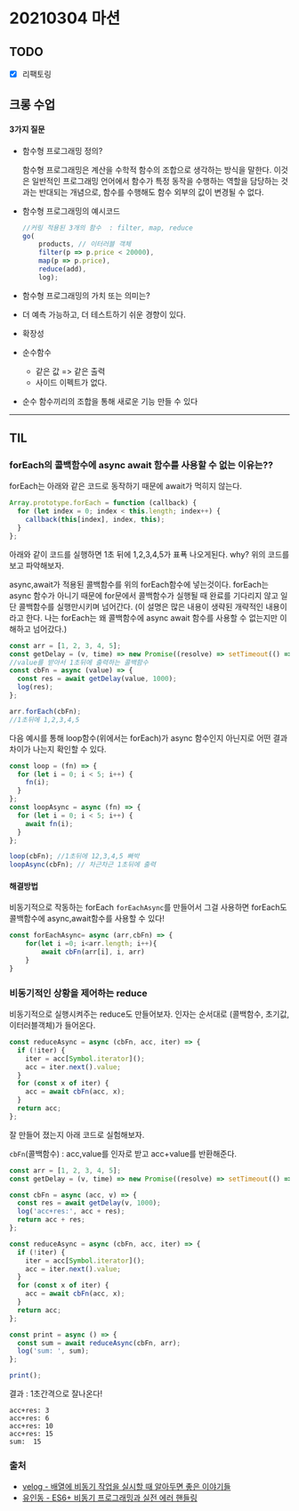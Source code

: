 # 20210304 마션

## TODO

- [x] 리팩토링


## 크롱 수업

#### 3가지 질문

- 함수형 프로그래밍 정의? 

  함수형 프로그래밍은 계산을 수학적 함수의 조합으로 생각하는 방식을 말한다. 이것은 일반적인 프로그래밍 언어에서 함수가 특정 동작을 수행하는 역할을 담당하는 것과는 반대되는 개념으로, 함수를 수행해도 함수 외부의 값이 변경될 수 없다.

- 함수형 프로그래밍의 예시코드

  ```javascript
  //커링 적용된 3개의 함수  : filter, map, reduce
  go(
      products, // 이터러블 객체
      filter(p => p.price < 20000), 
      map(p => p.price),
      reduce(add), 
      log);
  ```

-  함수형 프로그래밍의 가치 또는 의미는?

  - 더 예측 가능하고, 더 테스트하기 쉬운 경향이 있다. 
  - 확장성
  - 순수함수
    - 같은 값 => 같은 출력
    - 사이드 이펙트가 없다.
  - 순수 함수끼리의 조합을 통해 새로운 기능 만들 수 있다

---

## TIL

### forEach의 콜백함수에 async await 함수를 사용할 수 없는 이유는??

forEach는 아래와 같은 코드로 동작하기 때문에 await가 먹히지 않는다. 

```javascript
Array.prototype.forEach = function (callback) {
  for (let index = 0; index < this.length; index++) {
    callback(this[index], index, this);
  }
};
```

아래와 같이 코드를 실행하면 1초 뒤에 1,2,3,4,5가 표푝 나오게된다. why? 위의 코드를 보고 파악해보자.

async,await가 적용된 콜백함수를 위의 forEach함수에 넣는것이다.  forEach는 async 함수가 아니기 때문에 for문에서 콜백함수가 실행될 때 완료를 기다리지 않고 일단 콜백함수를 실행만시키며 넘어간다. (이 설명은 많은 내용이 생략된 개략적인 내용이라고 한다. 나는 forEach는 왜 콜백함수에 async await 함수를 사용할 수 없는지만 이해하고 넘어갔다.)



```javascript
const arr = [1, 2, 3, 4, 5];
const getDelay = (v, time) => new Promise((resolve) => setTimeout(() => resolve(v), time));
//value를 받아서 1초뒤에 출력하는 콜백함수
const cbFn = async (value) => {
  const res = await getDelay(value, 1000);
  log(res);
};

arr.forEach(cbFn);
//1초뒤에 1,2,3,4,5
```

다음 예시를 통해 loop함수(위에서는 forEach)가 async 함수인지 아닌지로 어떤 결과 차이가 나는지 확인할 수 있다. 

```javascript
const loop = (fn) => {
  for (let i = 0; i < 5; i++) {
    fn(i);
  }
};
const loopAsync = async (fn) => {
  for (let i = 0; i < 5; i++) {
    await fn(i);
  }
};

loop(cbFn); //1초뒤에 12,3,4,5 빠박
loopAsync(cbFn); // 차근차근 1초뒤에 출력

```

#### 해결방법

비동기적으로 작동하는 forEach `forEachAsync`를 만들어서 그걸 사용하면 forEach도 콜백함수에 async,await함수를 사용할 수 있다!

```javascript
const forEachAsync= async (arr,cbFn) => {
    for(let i =0; i<arr.length; i++){
        await cbFn(arr[i], i, arr)
    }
}
```

###  비동기적인 상황을 제어하는 reduce

비동기적으로 실행시켜주는 reduce도 만들어보자. 인자는 순서대로 (콜백함수, 초기값, 이터러블객체)가 들어온다. 

```javascript
const reduceAsync = async (cbFn, acc, iter) => {
  if (!iter) {
    iter = acc[Symbol.iterator]();
    acc = iter.next().value;
  }
  for (const x of iter) {
    acc = await cbFn(acc, x);
  }
  return acc;
};
```

잘 만들어 졌는지 아래 코드로 실험해보자.

`cbFn`(콜백함수) : acc,value를 인자로 받고 acc+value를 반환해준다.

```javascript
const arr = [1, 2, 3, 4, 5];
const getDelay = (v, time) => new Promise((resolve) => setTimeout(() => resolve(v), time));

const cbFn = async (acc, v) => {
  const res = await getDelay(v, 1000);
  log('acc+res:', acc + res);
  return acc + res;
};

const reduceAsync = async (cbFn, acc, iter) => {
  if (!iter) {
    iter = acc[Symbol.iterator]();
    acc = iter.next().value;
  }
  for (const x of iter) {
    acc = await cbFn(acc, x);
  }
  return acc;
};

const print = async () => {
  const sum = await reduceAsync(cbFn, arr);
  log('sum: ', sum);
};

print();

```

결과 : 1초간격으로 잘나온다!

```
acc+res: 3
acc+res: 6
acc+res: 10
acc+res: 15
sum:  15
```





### 출처 

-  [velog - 배열에 비동기 작업을 실시할 때 알아두면 좋은 이야기들](https://velog.io/@hanameee/%EB%B0%B0%EC%97%B4%EC%97%90-%EB%B9%84%EB%8F%99%EA%B8%B0-%EC%9E%91%EC%97%85%EC%9D%84-%EC%8B%A4%EC%8B%9C%ED%95%A0-%EB%95%8C-%EC%95%8C%EC%95%84%EB%91%90%EB%A9%B4-%EC%A2%8B%EC%9D%84%EB%B2%95%ED%95%9C-%EC%9D%B4%EC%95%BC%EA%B8%B0%EB%93%A4)
- [유인동 - ES6+ 비동기 프로그래밍과 실전 에러 핸들링](https://www.youtube.com/watch?v=o9JnT4sneAQ&t=1587s)



